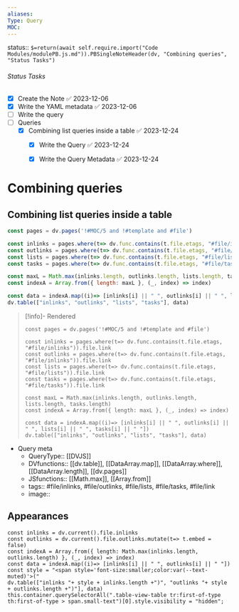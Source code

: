 ```yaml
---
aliases: 
Type: Query
MOC:
---
```


status:: `$=return(await self.require.import("Code Modules/modulePB.js.md")).PBSingleNoteHeader(dv, "Combining queries", "Status Tasks")`

###### Status Tasks
- [x] Create the Note ✅ 2023-12-06
- [x] Write the YAML metadata ✅ 2023-12-06
- [ ] Write the query
- [ ] Queries
    - [x] Combining list queries inside a table ✅ 2023-12-24
        - [x] Write the Query ✅ 2023-12-24
        - [x] Write the Query Metadata ✅ 2023-12-24


# Combining queries


## Combining list queries inside a table

```js dataviewjs
const pages = dv.pages('!#MOC/5 and !#template and #file')

const inlinks = pages.where(t=> dv.func.contains(t.file.etags, "#file/inlinks")).file.link
const outlinks = pages.where(t=> dv.func.contains(t.file.etags, "#file/inlinks")).file.link
const lists = pages.where(t=> dv.func.contains(t.file.etags, "#file/lists")).file.link
const tasks = pages.where(t=> dv.func.contains(t.file.etags, "#file/tasks")).file.link

const maxL = Math.max(inlinks.length, outlinks.length, lists.length, tasks.length)
const indexA = Array.from({ length: maxL }, (_, index) => index)

const data = indexA.map((i)=> [inlinks[i] || " ", outlinks[i] || " ", lists[i] || " ", tasks[i] || " "])
dv.table(["inlinks", "outlinks", "lists", "tasks"], data)
```


>[!info]- Rendered
>```dataviewjs
>const pages = dv.pages('!#MOC/5 and !#template and #file')
>
>const inlinks = pages.where(t=> dv.func.contains(t.file.etags, "#file/inlinks")).file.link
>const outlinks = pages.where(t=> dv.func.contains(t.file.etags, "#file/inlinks")).file.link
>const lists = pages.where(t=> dv.func.contains(t.file.etags, "#file/lists")).file.link
>const tasks = pages.where(t=> dv.func.contains(t.file.etags, "#file/tasks")).file.link
>
>const maxL = Math.max(inlinks.length, outlinks.length, lists.length, tasks.length)
>const indexA = Array.from({ length: maxL }, (_, index) => index)
>
>const data = indexA.map((i)=> [inlinks[i] || " ", outlinks[i] || " ", lists[i] || " ", tasks[i] || " "])
>dv.table(["inlinks", "outlinks", "lists", "tasks"], data)
>```


- Query meta
    - QueryType:: [[DVJS]]
    - DVfunctions:: [[dv.table]], [[DataArray.map]], [[DataArray.where]], [[DataArray.length]], [[dv.pages]]
    - JSfunctions:: [[Math.max]], [[Array.from]]
    - tags:: #file/inlinks, #file/outlinks, #file/lists, #file/tasks, #file/link
    - image:: 



## Appearances

```dataviewjs
const inlinks = dv.current().file.inlinks
const outlinks = dv.current().file.outlinks.mutate(t=> t.embed = false)
const indexA = Array.from({ length: Math.max(inlinks.length, outlinks.length) }, (_, index) => index)
const data = indexA.map((i)=> [inlinks[i] || " ", outlinks[i] || " "])
const style = "<span style='font-size:smaller;color:var(--text-muted)'>("
dv.table(["inlinks "+ style + inlinks.length +")", "outlinks "+ style + outlinks.length +")"], data)
this.container.querySelectorAll(".table-view-table tr:first-of-type th:first-of-type > span.small-text")[0].style.visibility = "hidden";
```

